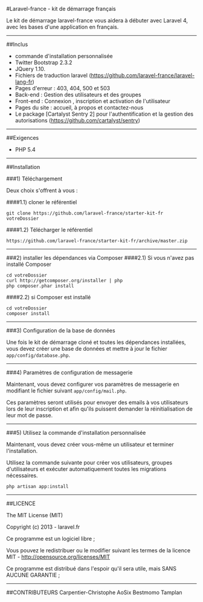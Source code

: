 #Laravel-france - kit de démarrage français

Le kit de démarrage laravel-france vous aidera à débuter avec Laravel 4, 
avec les bases d'une application en français.

-----

##Inclus

* commande d'installation personnalisée
* Twitter Bootstrap 2.3.2
* JQuery 1.10.
* Fichiers de traduction laravel (https://github.com/laravel-france/laravel-lang-fr)
* Pages d'erreur : 403, 404, 500 et 503
* Back-end : Gestion des utilisateurs et des groupes
* Front-end : Connexion , inscription et activation de l'utilisateur
* Pages du site : accueil, à propos et contactez-nous
* Le package [Cartalyst Sentry 2] pour l'authentification et la gestion des autorisations (https://github.com/cartalyst/sentry)

-----

##Exigences
- PHP 5.4

-----

##Installation

###1) Téléchargement

Deux choix s'offrent à vous :

####1.1) cloner le référentiel

    git clone https://github.com/laravel-france/starter-kit-fr votreDossier

####1.2) Télécharger le référentiel

    https://github.com/laravel-france/starter-kit-fr/archive/master.zip

-----

###2) installer les dépendances via Composer
####2.1) Si vous n'avez pas installé Composer

    cd votreDossier
    curl http://getcomposer.org/installer | php
    php composer.phar install

####2.2) si Composer est installé

    cd votreDossier
    composer install

-----

###3) Configuration de la base de données 

Une fois le kit de démarrage cloné et toutes les dépendances installées, vous devez créer une base de données et mettre à jour le fichier `app/config/database.php`.

-----

###4) Paramètres de configuration de messagerie

Maintenant, vous devez configurer vos paramètres de messagerie en modifiant le fichier suivant `app/config/mail.php`.

Ces paramètres seront utilisés pour envoyer des emails à vos utilisateurs lors de leur inscription et afin qu'ils puissent demander la réinitialisation de leur mot de passe.

-----

###5) Utilisez la commande d'installation personnalisée

Maintenant, vous devez créer vous-même un utilisateur et terminer l'installation.

Utilisez la commande suivante pour créer vos utilisateurs, groupes d'utilisateurs et exécuter automatiquement toutes les migrations nécessaires.

    php artisan app:install

-----

##LICENCE

The MIT License (MIT)

Copyright (c) 2013 - laravel.fr

Ce programme est un logiciel libre ; 

Vous pouvez le redistribuer ou le modifier suivant les termes de la licence MIT - 
http://opensource.org/licenses/MIT

Ce programme est distribué dans l'espoir qu'il sera utile, mais SANS AUCUNE GARANTIE ;

-----

##CONTRIBUTEURS
Carpentier-Christophe
AoSix
Bestmomo
Tamplan
